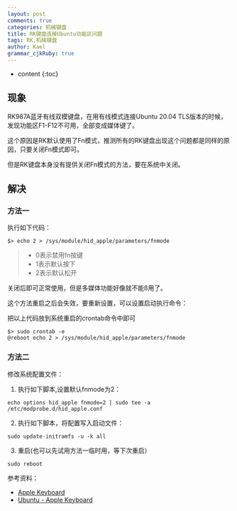```yaml
---
layout: post
comments: true
categories: 机械键盘
title: RK键盘连接Ubuntu功能区问题
tags: RK,机械键盘
author: Kael
grammar_cjkRuby: true
---
```


* content
{:toc}

## 现象

RK987A蓝牙有线双模键盘，在用有线模式连接Ubuntu 20.04 TLS版本的时候，发现功能区F1-F12不可用，全部变成媒体键了。

这个原因是RK默认使用了Fn模式，推测所有的RK键盘出现这个问题都是同样的原因，只要关闭Fn模式即可。

但是RK键盘本身没有提供关闭Fn模式的方法，要在系统中关闭。

## 解决

### 方法一

执行如下代码：

```
$> echo 2 > /sys/module/hid_apple/parameters/fnmode
```

> * 0表示禁用fn按键
> * 1表示默认按下 
> * 2表示默认松开

关闭后即可正常使用，但是多媒体功能好像就不能ß用了。

这个方法重启之后会失效，要重新设置，可以设置启动执行命令：

把以上代码放到系统重启的crontab命令中即可

```
$> sudo crontab -e
@reboot echo 2 > /sys/module/hid_apple/parameters/fnmode
```
### 方法二

修改系统配置文件：

1. 执行如下脚本,设置默认fnmode为2：

```
echo options hid_apple fnmode=2 | sudo tee -a /etc/modprobe.d/hid_apple.conf
```

2. 执行如下脚本，将配置写入启动文件：

```
sudo update-initramfs -u -k all
```

3. 重启(也可以先试用方法一临时用，等下次重启）

```
sudo reboot
```

参考资料：

* [Apple Keyboard](https://wiki.gentoo.org/wiki/Apple_Keyboard)
* [Ubuntu - Apple Keyboard](https://help.ubuntu.com/community/AppleKeyboard)
